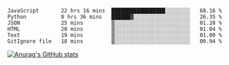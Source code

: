 <!--START_SECTION:waka-->

```text
JavaScript       22 hrs 16 mins  █████████████████░░░░░░░░   68.16 %
Python           8 hrs 36 mins   ██████▓░░░░░░░░░░░░░░░░░░   26.35 %
JSON             25 mins         ▒░░░░░░░░░░░░░░░░░░░░░░░░   01.28 %
HTML             20 mins         ▒░░░░░░░░░░░░░░░░░░░░░░░░   01.04 %
Text             19 mins         ▒░░░░░░░░░░░░░░░░░░░░░░░░   01.00 %
GitIgnore file   18 mins         ▒░░░░░░░░░░░░░░░░░░░░░░░░   00.94 %
```

<!--END_SECTION:waka-->

[![Anurag's GitHub stats](https://github-readme-stats.vercel.app/api?username=FelipeRistow&count_private=true&theme=synthwave)](https://github.com/anuraghazra/github-readme-stats)
